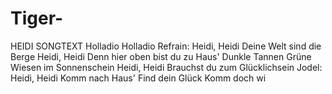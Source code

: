 # Tiger-
HEIDI SONGTEXT  Holladio Holladio  Refrain:  Heidi, Heidi Deine Welt sind die Berge Heidi, Heidi Denn hier oben bist du zu Haus' Dunkle Tannen Grüne Wiesen im Sonnenschein Heidi, Heidi Brauchst du zum Glücklichsein  Jodel:  Heidi, Heidi Komm nach Haus' Find dein Glück Komm doch wi
